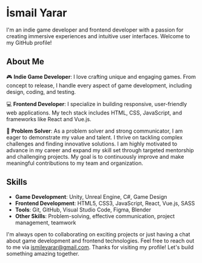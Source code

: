 # İsmail Yarar

I'm an indie game developer and frontend developer with a passion for creating immersive experiences and intuitive user interfaces. Welcome to my GitHub profile!

## About Me

🎮 **Indie Game Developer**: I love crafting unique and engaging games. From concept to release, I handle every aspect of game development, including design, coding, and testing.

💻 **Frontend Developer**: I specialize in building responsive, user-friendly web applications. My tech stack includes HTML, CSS, JavaScript, and frameworks like React and Vue.js.

🧩 **Problem Solver**: As a problem solver and strong communicator, I am eager to demonstrate my value and talent. I thrive on tackling complex challenges and finding innovative solutions. I am highly motivated to advance in my career and expand my skill set through targeted mentorship and challenging projects. My goal is to continuously improve and make meaningful contributions to my team and organization.

## Skills

- **Game Development**: Unity, Unreal Engine, C#, Game Design
- **Frontend Development**: HTML5, CSS3, JavaScript, React, Vue.js, SASS
- **Tools**: Git, GitHub, Visual Studio Code, Figma, Blender
- **Other Skills**: Problem-solving, effective communication, project management, teamwork

I'm always open to collaborating on exciting projects or just having a chat about game development and frontend technologies. Feel free to reach out to me via ismileyarar@gmail.com.
Thanks for visiting my profile! Let's build something amazing together.
